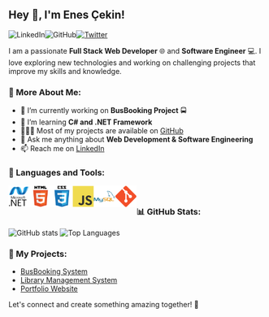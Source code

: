 ## Hey 👋, I'm Enes Çekin!

<a href='https://www.linkedin.com/in/enescekin'><img align='left' alt="LinkedIn" src="https://raw.githubusercontent.com/rahul-jha98/rahul-jha98/561d474902b59c7429ec22bb73e225696c27b202/assets/linkedin.svg" height='18px'/></a>
<a href='https://github.com/enescekin'><img align='left' alt="GitHub" src="https://raw.githubusercontent.com/simple-icons/simple-icons/develop/icons/github.svg" height='18px'/></a>
<a href='https://twitter.com/enescekin'><img alt="Twitter" src="https://raw.githubusercontent.com/rahul-jha98/rahul-jha98/561d474902b59c7429ec22bb73e225696c27b202/assets/twitter.svg" height='18px'/></a>

I am a passionate **Full Stack Web Developer** 🌐 and **Software Engineer** 💻. I love exploring new technologies and working on challenging projects that improve my skills and knowledge. 

### 🧐 More About Me:

- 🔭 I’m currently working on **BusBooking Project** 🚍
- 🌱 I’m learning **C# and .NET Framework**
- 👨🏻‍💻 Most of my projects are available on [GitHub](https://github.com/enescekin)
- 💬 Ask me anything about **Web Development & Software Engineering**
- 📫 Reach me on [LinkedIn](https://www.linkedin.com/in/enescekin)

### 🔨 Languages and Tools:
<a href="https://dotnet.microsoft.com/" target="_blank"> <img align="left" alt=".NET" height="42px" src="https://raw.githubusercontent.com/devicons/devicon/master/icons/dot-net/dot-net-original-wordmark.svg"> </a>
<a href="https://www.w3.org/html/" target="_blank"> <img align="left" alt="HTML5" height="42px" src="https://raw.githubusercontent.com/devicons/devicon/master/icons/html5/html5-original-wordmark.svg"> </a>
<a href="https://www.w3schools.com/css/" target="_blank"> <img align="left" alt="CSS3" height="42px" src="https://raw.githubusercontent.com/devicons/devicon/master/icons/css3/css3-original-wordmark.svg"> </a>
<a href="https://developer.mozilla.org/en-US/docs/Web/JavaScript" target="_blank"> <img align="left" alt="JavaScript" height="42px" src="https://raw.githubusercontent.com/devicons/devicon/master/icons/javascript/javascript-original.svg"> </a>
<a href="https://www.mysql.com/" target="_blank"> <img align="left" alt="MySQL" height="42px" src="https://raw.githubusercontent.com/devicons/devicon/master/icons/mysql/mysql-original-wordmark.svg"> </a>
<a href="https://git-scm.com/" target="_blank"> <img align="left" alt="Git" height="42px" src="https://raw.githubusercontent.com/devicons/devicon/master/icons/git/git-original.svg"> </a>

<br/>

### 📊 GitHub Stats:
![GitHub stats](https://github-readme-stats.vercel.app/api?username=enescekin&show_icons=true&theme=dark)
![Top Languages](https://github-readme-stats.vercel.app/api/top-langs/?username=enescekin&layout=compact&theme=dark)

### 🚀 My Projects:
- [BusBooking System](https://github.com/enescekin/BusBooking)
- [Library Management System](https://github.com/enescekin/LibraryManagement)
- [Portfolio Website](https://enescekin.github.io/)

Let's connect and create something amazing together! 🚀
